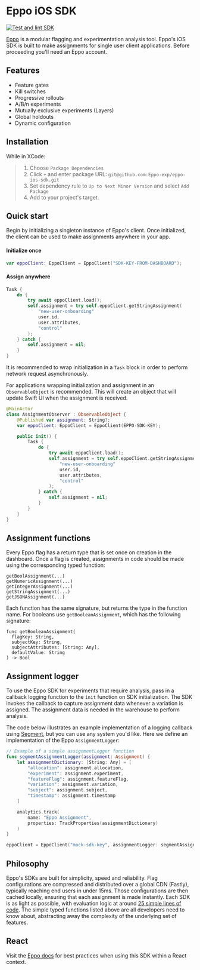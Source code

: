 # Eppo iOS SDK

[![Test and lint SDK](https://github.com/Eppo-exp/eppo-ios-sdk/actions/workflows/unit-tests.yml/badge.svg)](https://github.com/Eppo-exp/eppo-ios-sdk/actions/workflows/unit-tests.yml)

[Eppo](https://www.geteppo.com/) is a modular flagging and experimentation analysis tool. Eppo's iOS SDK is built to make assignments for single user client applications. Before proceeding you'll need an Eppo account.

## Features

- Feature gates
- Kill switches
- Progressive rollouts
- A/B/n experiments
- Mutually exclusive experiments (Layers)
- Global holdouts
- Dynamic configuration

## Installation

While in XCode:

> 1. Choose `Package Dependencies`
> 2. Click `+` and enter package URL: `git@github.com:Eppo-exp/eppo-ios-sdk.git`
> 3. Set dependency rule to `Up to Next Minor Version` and select `Add Package`
> 4. Add to your project's target.

## Quick start

Begin by initializing a singleton instance of Eppo's client. Once initialized, the client can be used to make assignments anywhere in your app.

#### Initialize once

```swift
var eppoClient: EppoClient = EppoClient("SDK-KEY-FROM-DASHBOARD");
```


#### Assign anywhere

```swift
Task {
    do {
        try await eppoClient.load();
        self.assignment = try self.eppoClient.getStringAssignment(
            "new-user-onboarding"
            user.id,
            user.attributes,
            "control"
        );
    } catch {
        self.assignment = nil;
    }
}
```

It is recommended to wrap initialization in a `Task` block in order to perform network request asynchronously.

For applications wrapping initialization and assignment in an `ObservableObject` is recommended. This will create an object that will update Swift UI when the assignment is received.

```swift
@MainActor
class AssignmentObserver : ObservableObject {
    @Published var assignment: String?;
    var eppoClient: EppoClient = EppoClient(EPPO-SDK-KEY);

    public init() {
        Task {
            do {
                try await eppoClient.load();
                self.assignment = try self.eppoClient.getStringAssignment(
                    "new-user-onboarding"
                    user.id,
                    user.attributes,
                    "control"
                );
            } catch {
                self.assignment = nil;
            }
        }
    }
}
```

## Assignment functions

Every Eppo flag has a return type that is set once on creation in the dashboard. Once a flag is created, assignments in code should be made using the corresponding typed function: 

```
getBoolAssignment(...)
getNumericAssignment(...)
getIntegerAssignment(...)
getStringAssignment(...)
getJSONAssignment(...)
```

Each function has the same signature, but returns the type in the function name. For booleans use `getBooleanAssignment`, which has the following signature:

```
func getBooleanAssignment(
  flagKey: String, 
  subjectKey: String, 
  subjectAttributes: [String: Any], 
  defaultValue: String
) -> Bool 
  ```

## Assignment logger 

To use the Eppo SDK for experiments that require analysis, pass in a callback logging function to the `init` function on SDK initialization. The SDK invokes the callback to capture assignment data whenever a variation is assigned. The assignment data is needed in the warehouse to perform analysis.

The code below illustrates an example implementation of a logging callback using [Segment](https://segment.com/), but you can use any system you'd like. Here we define an implementation of the Eppo `AssignmentLogger`:

```swift
// Example of a simple assignmentLogger function
func segmentAssignmentLogger(assignment: Assignment) {
    let assignmentDictionary: [String: Any] = [
        "allocation": assignment.allocation,
        "experiment": assignment.experiment,
        "featureFlag": assignment.featureFlag,
        "variation": assignment.variation,
        "subject": assignment.subject,
        "timestamp": assignment.timestamp
    ]

    analytics.track(
        name: "Eppo Assignment", 
        properties: TrackProperties(assignmentDictionary)
    )
}

eppoClient = EppoClient("mock-sdk-key", assignmentLogger: segmentAssignmentLogger)
```

## Philosophy

Eppo's SDKs are built for simplicity, speed and reliability. Flag configurations are compressed and distributed over a global CDN (Fastly), typically reaching end users in under 15ms. Those configurations are then cached locally, ensuring that each assignment is made instantly. Each SDK is as light as possible, with evaluation logic at around [25 simple lines of code](https://github.com/Eppo-exp/js-client-sdk-common/blob/b903bbbca21ca75c0ab49d894951eb2f1fc6c85b/src/evaluator.ts#L34-L59). The simple typed functions listed above are all developers need to know about, abstracting away the complexity of the underlying set of features. 

## React

Visit the [Eppo docs](https://docs.geteppo.com/sdks/client-sdks/#usage-in-react) for best practices when using this SDK within a React context.



